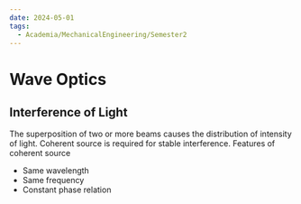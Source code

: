 ```yaml
---
date: 2024-05-01
tags:
  - Academia/MechanicalEngineering/Semester2
---
```

# Wave Optics

## Interference of Light
The superposition of two or more beams causes the distribution of intensity of light.
Coherent source is required for stable interference. Features of coherent source
- Same wavelength
- Same frequency
- Constant phase relation
